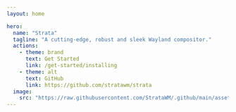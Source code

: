```yaml
---
layout: home

hero:
  name: "Strata"
  tagline: "A cutting-edge, robust and sleek Wayland compositor."
  actions:
    - theme: brand
      text: Get Started
      link: /get-started/installing
    - theme: alt
      text: GitHub
      link: https://github.com/stratawm/strata
  image:
    src: "https://raw.githubusercontent.com/StrataWM/.github/main/assets/strata_logo.png"
---
```


